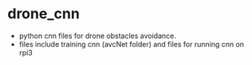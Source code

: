 # drone_cnn
* python cnn files for drone obstacles avoidance.
* files include training cnn (avcNet folder) and files for running cnn on rpi3
